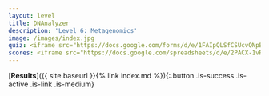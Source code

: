 ```yaml
---
layout: level
title: DNAnalyzer
description: 'Level 6: Metagenomics'
image: /images/index.jpg
quiz: <iframe src="https://docs.google.com/forms/d/e/1FAIpQLSfCSUcvQNpB4_oMMpEHvN0YIouRpRfL44qEfX5cllQepUh-Jw/viewform?embedded=true" width="560" height="64" frameborder="0" marginheight="0" marginwidth="0">Loading…</iframe>
scores: <iframe src="https://docs.google.com/spreadsheets/d/e/2PACX-1vR7eW6vVlzmGaFtA4p6FcuW6GJzstwMQEqnF5WxI_OHJsGYnItCFUjh9BS5OxQmyFKrvXgASz5XJKAR/pubhtml?gid=906511743&amp;single=true&amp;widget=true&amp;headers=false" width="560" height="315" frameborder="0" marginheight="0" marginwidth="0"></iframe>
---
```


[**Results**]({{ site.baseurl }}{% link index.md %}){:.button .is-success .is-active .is-link .is-medium}
